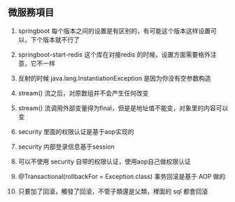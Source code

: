 ## 微服務項目

1. springboot 每个版本之间的设置是有区别的，有可能这个版本这样设置可以，下个版本就不行了

2. springboot-start-redis 这个库在对接redis 的时候，设置方面需要格外注意，它不一样

3. 反射的时候 java.lang.InstantiationException 是因为你没有空参数构造

4. stream() 流之后，对原数组并不会产生任何改变

5. stream() 流调用外部变量得为final，但是是地址值不能变，对象里的内容可以变

6. security 里面的权限认证是基于aop实现的

7. security 内部登录信息基于session

8. 可以不使用 security 自带的权限认证，使用aop自己做权限认证

9. @Transactional(rollbackFor = Exception.class) 事务回滚是基于 AOP 做的

10. 只要加了回滾，觸發了回滾，不管子類還是父類，裡面的 sql 都會回滾
